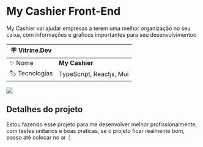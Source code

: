 # My Cashier Front-End
My Cashier vai ajudar empresas a terem uma melhor organização no seu caixa, com informações e graficos importantes para seu desenvolvimentoo

| :placard: Vitrine.Dev |     |
| -------------  | --- |
| :sparkles: Nome        | **My Cashier**
| :label: Tecnologias | TypeScript, Reactjs, Mui

<!-- Inserir imagem com a #vitrinedev ao final do link -->
![](https://cdn.discordapp.com/attachments/751139056414490676/1044393348653400175/unknown.png#vitrinedev)

## Detalhes do projeto

Estou fazendo esse projeto para me desenvolver melhor profissionalmente, com testes unitarios e boas praticas, se o projeto ficar realmente bom, posso até colocar no ar :)

